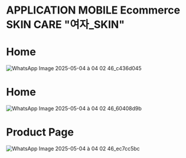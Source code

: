 # APPLICATION MOBILE Ecommerce SKIN CARE "여자_SKIN"
# Home
![WhatsApp Image 2025-05-04 à 04 02 46_c436d045](https://github.com/user-attachments/assets/92ac837a-e9cf-47fc-a5a7-01fc62a49fc5)
# Home
![WhatsApp Image 2025-05-04 à 04 02 46_60408d9b](https://github.com/user-attachments/assets/0be0ea83-d03f-44a5-bb1e-fadcccf43133)
# Product Page
![WhatsApp Image 2025-05-04 à 04 02 46_ec7cc5bc](https://github.com/user-attachments/assets/10b61d0a-e23d-4ffe-b7db-c6ea5aa1a100)



